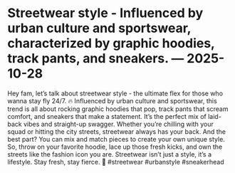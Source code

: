 # Streetwear style - Influenced by urban culture and sportswear, characterized by graphic hoodies, track pants, and sneakers. — 2025-10-28

Hey fam, let’s talk about streetwear style - the ultimate flex for those who wanna stay fly 24/7. 🔥 Influenced by urban culture and sportswear, this trend is all about rocking graphic hoodies that pop, track pants that scream comfort, and sneakers that make a statement. It’s the perfect mix of laid-back vibes and straight-up swagger. Whether you’re chilling with your squad or hitting the city streets, streetwear always has your back. And the best part? You can mix and match pieces to create your own unique style. So, throw on your favorite hoodie, lace up those fresh kicks, and own the streets like the fashion icon you are. Streetwear isn’t just a style, it’s a lifestyle. Stay fresh, stay fierce. 💯 #streetwear #urbanstyle #sneakerhead